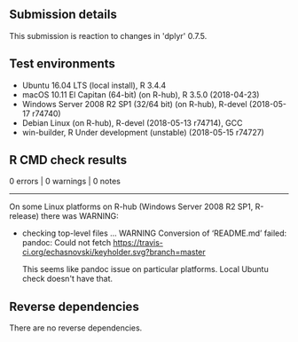 ## Submission details

This submission is reaction to changes in 'dplyr' 0.7.5.

## Test environments
* Ubuntu 16.04 LTS (local install), R 3.4.4
* macOS 10.11 El Capitan (64-bit) (on R-hub), R 3.5.0 (2018-04-23)
* Windows Server 2008 R2 SP1 (32/64 bit) (on R-hub), R-devel (2018-05-17 r74740)
* Debian Linux (on R-hub), R-devel (2018-05-13 r74714), GCC
* win-builder, R Under development (unstable) (2018-05-15 r74727)

## R CMD check results

0 errors | 0 warnings | 0 notes

---

On some Linux platforms on R-hub (Windows Server 2008 R2 SP1, R-release) there was WARNING:

* checking top-level files ... WARNING
Conversion of ‘README.md’ failed:
pandoc: Could not fetch https://travis-ci.org/echasnovski/keyholder.svg?branch=master

  This seems like pandoc issue on particular platforms. Local Ubuntu check doesn't have that.

## Reverse dependencies

There are no reverse dependencies.
